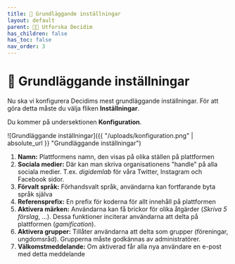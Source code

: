 ```yaml
---
title: 🔧 Grundläggande inställningar
layout: default
parent: 👶🏼 Utforska Decidim
has_children: false
has_toc: false
nav_order: 3
---
```


# 🔧 Grundläggande inställningar

Nu ska vi konfigurera Decidims mest grundläggande inställningar. För att göra detta måste du välja fliken **Inställningar**.

Du kommer på undersektionen **Konfiguration**.

![Grundläggande inställningar]({{ "/uploads/konfiguration.png" | absolute_url }} "Grundläggande inställningar")

1. **Namn:** Plattformens namn, den visas på olika ställen på plattformen
2. **Sociala medier:** Där kan man skriva organisationens "handle" på alla sociala medier. T.ex. *digidemlab* för våra Twitter, Instagram och Facebook sidor.
3. **Förvalt språk:** Förhandsvalt språk, användarna kan fortfarande byta språk själva
4. **Referensprefix:** En prefix för koderna för allt innehåll på plattformen
5. **Aktivera märken:** Användarna kan få brickor för olika åtgärder (*Skriva 5 förslag*, ...). Dessa funktioner inciterar användarna att delta på plattformen (*gamification*).
6. **Aktivera grupper:** Tillåter användarna att delta som grupper (föreningar, ungdomsråd). Grupperna måste godkännas av administratörer.
7. **Välkomstmeddelande:** Om aktiverad får alla nya användare en e-post med detta meddelande
